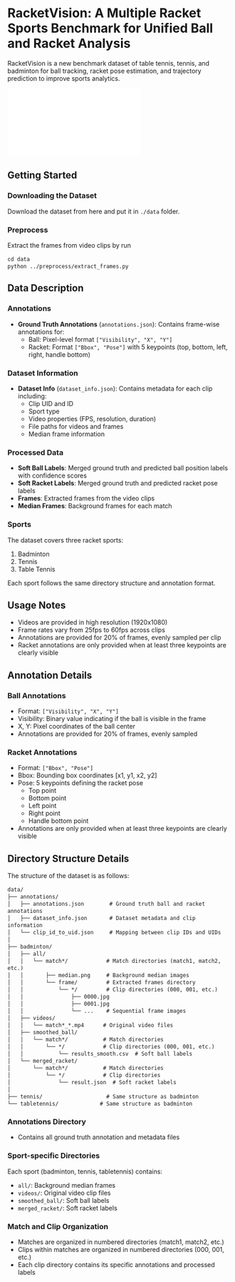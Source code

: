 
# RacketVision: A Multiple Racket Sports Benchmark for Unified Ball and Racket Analysis
RacketVision is a new benchmark dataset of table tennis, tennis, and badminton for ball tracking, racket pose estimation, and trajectory prediction to improve sports analytics.

![Teaser](assets/teasor.pdf)


## Getting Started
### Downloading the Dataset
Download the dataset from here and put it in `./data` folder.
### Preprocess
Extract the frames from video clips by run
```
cd data
python ../preprocess/extract_frames.py
```

## Data Description

### Annotations
- **Ground Truth Annotations** (`annotations.json`): Contains frame-wise annotations for:
  - Ball: Pixel-level format `["Visibility", "X", "Y"]`
  - Racket: Format `["Bbox", "Pose"]` with 5 keypoints (top, bottom, left, right, handle bottom)

### Dataset Information
- **Dataset Info** (`dataset_info.json`): Contains metadata for each clip including:
  - Clip UID and ID
  - Sport type
  - Video properties (FPS, resolution, duration)
  - File paths for videos and frames
  - Median frame information

### Processed Data
- **Soft Ball Labels**: Merged ground truth and predicted ball position labels with confidence scores
- **Soft Racket Labels**: Merged ground truth and predicted racket pose labels
- **Frames**: Extracted frames from the video clips
- **Median Frames**: Background frames for each match

### Sports
The dataset covers three racket sports:
1. Badminton
2. Tennis
3. Table Tennis

Each sport follows the same directory structure and annotation format.

## Usage Notes
- Videos are provided in high resolution (1920x1080)
- Frame rates vary from 25fps to 60fps across clips
- Annotations are provided for 20% of frames, evenly sampled per clip
- Racket annotations are only provided when at least three keypoints are clearly visible

## Annotation Details

### Ball Annotations
- Format: `["Visibility", "X", "Y"]`
- Visibility: Binary value indicating if the ball is visible in the frame
- X, Y: Pixel coordinates of the ball center
- Annotations are provided for 20% of frames, evenly sampled

### Racket Annotations
- Format: `["Bbox", "Pose"]`
- Bbox: Bounding box coordinates [x1, y1, x2, y2]
- Pose: 5 keypoints defining the racket pose
  - Top point
  - Bottom point
  - Left point
  - Right point
  - Handle bottom point
- Annotations are only provided when at least three keypoints are clearly visible


## Directory Structure Details

The structure of the dataset is as follows:
```
data/
├── annotations/
│   ├── annotations.json        # Ground truth ball and racket annotations
│   ├── dataset_info.json       # Dataset metadata and clip information
│   └── clip_id_to_uid.json     # Mapping between clip IDs and UIDs
│
├── badminton/
│   ├── all/
│   │   └── match*/            # Match directories (match1, match2, etc.)
│   │       ├── median.png     # Background median images
│   │       └── frame/         # Extracted frames directory
│   │           └── */         # Clip directories (000, 001, etc.)
│   │               ├── 0000.jpg
│   │               ├── 0001.jpg
│   │               └── ...    # Sequential frame images
│   ├── videos/
│   │   └── match*_*.mp4      # Original video files
│   ├── smoothed_ball/
│   │   └── match*/           # Match directories
│   │       └── */            # Clip directories (000, 001, etc.)
│   │           └── results_smooth.csv  # Soft ball labels
│   └── merged_racket/
│       └── match*/           # Match directories
│           └── */            # Clip directories
│               └── result.json  # Soft racket labels
│
├── tennis/                    # Same structure as badminton
└── tabletennis/             # Same structure as badminton
```

### Annotations Directory
- Contains all ground truth annotation and metadata files

### Sport-specific Directories
Each sport (badminton, tennis, tabletennis) contains:
- `all/`: Background median frames
- `videos/`: Original video clip files
- `smoothed_ball/`: Soft ball labels
- `merged_racket/`: Soft racket labels

### Match and Clip Organization
- Matches are organized in numbered directories (match1, match2, etc.)
- Clips within matches are organized in numbered directories (000, 001, etc.)
- Each clip directory contains its specific annotations and processed labels
